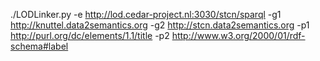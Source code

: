./LODLinker.py -e http://lod.cedar-project.nl:3030/stcn/sparql -g1 http://knuttel.data2semantics.org -g2 http://stcn.data2semantics.org -p1 http://purl.org/dc/elements/1.1/title -p2 http://www.w3.org/2000/01/rdf-schema#label
